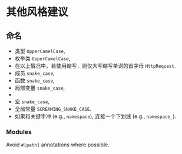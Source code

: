 # 其他风格建议

## 命名

 * 类型 `UpperCamelCase`,
 * 枚举类 `UpperCamelCase`,
 * 在以上情况中，若使用缩写，则仅大写缩写单词的首字母 `HttpRequest`.
 * 成员 `snake_case`,
 * 函数 `snake_case`,
 * 局部变量 `snake_case`,
 * 
 * 宏 `snake_case`,
 * 全局常量 `SCREAMING_SNAKE_CASE`.
 * 如果和关键字冲 (e.g., `namespace`), 连接一个下划线 (e.g., `namespace_`).

### Modules

Avoid `#[path]` annotations where possible.
